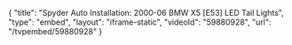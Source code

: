 {
    "title": "Spyder Auto Installation: 2000-06 BMW X5 [E53] LED Tail Lights",
    "type": "embed",
    "layout": "iframe-static",
    "videoId": "59880928",
    "url": "\/tvpembed\/59880928"
}
